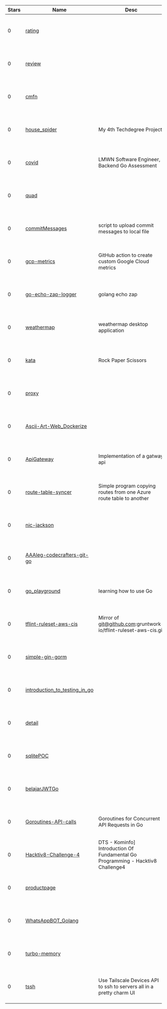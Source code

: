 | Stars | Name | Desc | Created | 
| ----- | ------- | ------------- | ------------- |
| 0 | [rating](https://github.com/go-bookinfo/rating) |  | 2023-03-19 00:26:39 +0000 UTC |
| 0 | [review](https://github.com/go-bookinfo/review) |  | 2023-03-19 00:26:11 +0000 UTC |
| 0 | [cmfn](https://github.com/88866j/cmfn) |  | 2023-03-19 01:29:19 +0000 UTC |
| 0 | [house_spider](https://github.com/pickboard/house_spider) | My 4th Techdegree Project | 2023-03-19 00:26:13 +0000 UTC |
| 0 | [covid](https://github.com/tirathawat/covid) | LMWN Software Engineer, Backend Go Assessment | 2023-03-19 00:23:19 +0000 UTC |
| 0 | [quad](https://github.com/IbsYoussef/quad) |  | 2023-03-19 00:33:41 +0000 UTC |
| 0 | [commitMessages](https://github.com/BlackAWhite8/commitMessages) | script to upload commit messages to local file | 2023-03-19 00:06:56 +0000 UTC |
| 0 | [gcp-metrics](https://github.com/mchmarny/gcp-metrics) | GitHub action to create custom Google Cloud metrics | 2023-03-19 01:27:44 +0000 UTC |
| 0 | [go-echo-zap-logger](https://github.com/sing3demons/go-echo-zap-logger) | golang echo zap | 2023-03-19 00:14:00 +0000 UTC |
| 0 | [weathermap](https://github.com/UedaTakeyuki/weathermap) | weathermap desktop application | 2023-03-19 00:41:51 +0000 UTC |
| 0 | [kata](https://github.com/dsalas08/kata) | Rock Paper Scissors  | 2023-03-19 00:41:54 +0000 UTC |
| 0 | [proxy](https://github.com/ahmr-bot/proxy) |  | 2023-03-19 00:35:16 +0000 UTC |
| 0 | [Ascii-Art-Web_Dockerize](https://github.com/kozhaabd/Ascii-Art-Web_Dockerize) |  | 2023-03-19 00:21:13 +0000 UTC |
| 0 | [ApiGateway](https://github.com/SuNecko/ApiGateway) | Implementation of a gatway api | 2023-03-19 00:04:46 +0000 UTC |
| 0 | [route-table-syncer](https://github.com/jack4it/route-table-syncer) | Simple program copying routes from one Azure route table to another | 2023-03-19 00:20:31 +0000 UTC |
| 0 | [nic-jackson](https://github.com/dalbqrq/nic-jackson) |  | 2023-03-19 00:32:37 +0000 UTC |
| 0 | [AAAleg-codecrafters-git-go](https://github.com/AAAleg/AAAleg-codecrafters-git-go) |  | 2023-03-19 00:28:56 +0000 UTC |
| 0 | [go_playground](https://github.com/Seanih/go_playground) | learning how to use Go | 2023-03-19 01:23:47 +0000 UTC |
| 0 | [tflint-ruleset-aws-cis](https://github.com/haplolabs/tflint-ruleset-aws-cis) | Mirror of git@github.com:gruntwork-io/tflint-ruleset-aws-cis.git | 2023-03-19 01:02:26 +0000 UTC |
| 0 | [simple-gin-gorm](https://github.com/Hfdrsyd/simple-gin-gorm) |  | 2023-03-19 01:09:14 +0000 UTC |
| 0 | [introduction_to_testing_in_go](https://github.com/AZ015/introduction_to_testing_in_go) |  | 2023-03-19 01:02:50 +0000 UTC |
| 0 | [detail](https://github.com/go-bookinfo/detail) |  | 2023-03-19 00:25:52 +0000 UTC |
| 0 | [sqlitePOC](https://github.com/crgimenes/sqlitePOC) |  | 2023-03-19 01:17:43 +0000 UTC |
| 0 | [belajarJWTGo](https://github.com/ilhmrrm/belajarJWTGo) |  | 2023-03-19 01:37:40 +0000 UTC |
| 0 | [Goroutines-API-calls](https://github.com/NilufarMohammadi1/Goroutines-API-calls) | Goroutines for Concurrent API Requests in Go | 2023-03-19 00:27:37 +0000 UTC |
| 0 | [Hacktiv8-Challenge-4](https://github.com/Muhamadarfan16/Hacktiv8-Challenge-4) | DTS - Kominfo] Introduction Of Fundamental Go Programming - Hacktiv8 Challenge4 | 2023-03-19 00:47:29 +0000 UTC |
| 0 | [productpage](https://github.com/go-bookinfo/productpage) |  | 2023-03-19 00:17:39 +0000 UTC |
| 0 | [WhatsAppBOT_Golang](https://github.com/tahaluindo/WhatsAppBOT_Golang) |  | 2023-03-19 01:35:24 +0000 UTC |
| 0 | [turbo-memory](https://github.com/ljaioenfisef/turbo-memory) |  | 2023-03-19 00:32:01 +0000 UTC |
| 0 | [tssh](https://github.com/acmacalister/tssh) | Use Tailscale Devices API to ssh to servers all in a pretty charm UI | 2023-03-19 00:48:44 +0000 UTC |


